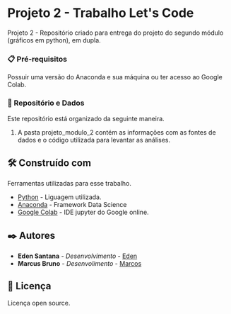 # Projeto 2 - Trabalho Let's Code
Projeto 2 - Repositório criado para entrega do projeto do segundo módulo (gráficos em python), em dupla.

### 📋 Pré-requisitos

Possuir uma versão do Anaconda e sua máquina ou ter acesso ao Google Colab.

### 🔧 Repositório e Dados

Este repositório está organizado da seguinte maneira.

1. A pasta projeto_modulo_2 contém as informações com as fontes de dados e o código utilizada para levantar as análises.



## 🛠️ Construído com

Ferramentas utilizadas para esse trabalho.

* [Python](https://www.python.org/) - Liguagem utilizada.
* [Anaconda](https://www.anaconda.com/) - Framework Data Science
* [Google Colab](https://colab.research.google.com/notebooks/welcome.ipynb?hl=pt-BR) - IDE jupyter do Google online.
 
## ✒️ Autores

* **Eden Santana** - *Desenvolvimento* - [Eden](https://github.com/eosdev)
* **Marcus Bruno** - *Desenvolimento* - [Marcos](https://github.com/mbrunof)



## 📄 Licença

Licença open source.
